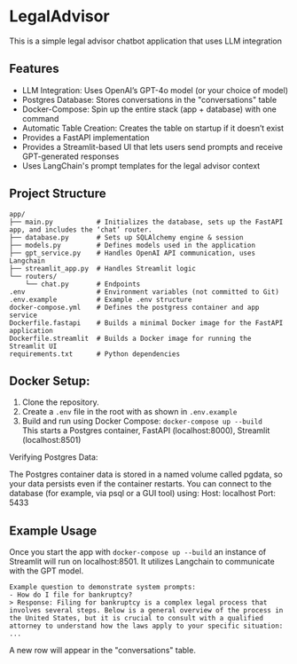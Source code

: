 # LegalAdvisor
This is a simple legal advisor chatbot application that uses LLM integration


## Features

- LLM Integration: Uses OpenAI’s GPT-4o model (or your choice of model)
- Postgres Database: Stores conversations in the "conversations" table
- Docker-Compose: Spin up the entire stack (app + database) with one command
- Automatic Table Creation: Creates the table on startup if it doesn’t exist
- Provides a FastAPI implementation
- Provides a Streamlit-based UI that lets users send prompts and receive GPT-generated responses
- Uses LangChain's prompt templates for the legal advisor context


## Project Structure

```
app/
├── main.py           # Initializes the database, sets up the FastAPI app, and includes the ‘chat’ router.
├── database.py       # Sets up SQLAlchemy engine & session
├── models.py         # Defines models used in the application
├── gpt_service.py    # Handles OpenAI API communication, uses Langchain
├── streamlit_app.py  # Handles Streamlit logic
└── routers/
    └── chat.py       # Endpoints
.env                  # Environment variables (not committed to Git)
.env.example          # Example .env structure
docker-compose.yml    # Defines the postgress container and app service
Dockerfile.fastapi    # Builds a minimal Docker image for the FastAPI application
Dockerfile.streamlit  # Builds a Docker image for running the Streamlit UI
requirements.txt      # Python dependencies
```

## Docker Setup:

1. Clone the repository.
2. Create a `.env` file in the root with as shown in ```.env.example```   
3. Build and run using Docker Compose: ```docker-compose up --build``` \
   This starts a Postgres container, FastAPI (localhost:8000), Streamlit (localhost:8501)

Verifying Postgres Data:

The Postgres container data is stored in a named volume called pgdata, so your data persists even if the container restarts. You can connect to the database (for example, via psql or a GUI tool) using: Host: localhost Port: 5433

## Example Usage

Once you start the app with ```docker-compose up --build``` an instance of Streamlit will run on localhost:8501.
It utilizes Langchain to communicate with the GPT model.

```
Example question to demonstrate system prompts:
- How do I file for bankruptcy?
> Response: Filing for bankruptcy is a complex legal process that involves several steps. Below is a general overview of the process in the United States, but it is crucial to consult with a qualified attorney to understand how the laws apply to your specific situation:
...
```


A new row will appear in the "conversations" table.
